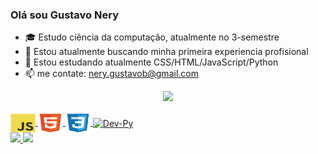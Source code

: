 ### Olá sou Gustavo Nery

- 🎓 Estudo ciência da computação, atualmente no 3-semestre
- 🔭 Estou atualmente buscando minha primeira experiencia profisional
- 🌱 Estou estudando atualmente CSS/HTML/JavaScript/Python
- 📫 me contate: nery.gustavob@gmail.com 

<div align="center">
  <a href="https://github.com/1JlNery">
  <img height="180em" src="https://github-readme-stats.vercel.app/api/top-langs/?username=1JlNery&layout=compact&langs_count=7&theme=dra" />
</div>

<div style="display: inline_block"><br>
  <img align="center" alt="Dev-Js" height="30" width="40" src="https://raw.githubusercontent.com/devicons/devicon/master/icons/javascript/javascript-original.svg" />
  <img align="center" alt="Dev-HTML" height="30" width="40" src="https://raw.githubusercontent.com/devicons/devicon/master/icons/html5/html5-original.svg" />
  <img align="center" alt="Dev-CSS" height="30" width="40" src="https://raw.githubusercontent.com/devicons/devicon/master/icons/css3/css3-original.svg" /> 
  <img align="center" alt="Dev-Py" height="30" width="70" src="https://img.shields.io/badge/Python-3776AB?style=for-the-badge&logo=python&logoColor=white" />
</div>

<div>
  <a href="mailto:nery.gustavob@gmail.com">
    <img src="https://img.shields.io/badge/-Gmail-%23333?style=for-the-badge&logo=gmail&logoColor=white" />
  </a>
  <a href="https://www.linkedin.com/in/gustavo-barros-98a819214/" target="_blank">
    <img src="https://img.shields.io/badge/-LinkedIn-%230077B5?style=for-the-badge&logo=linkedin&logoColor=white" />
  </a>
</div>
